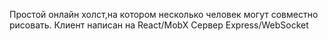 Простой онлайн холст,на котором несколько человек могут совместно рисовать.
Клиент написан на React/MobX
Сервер Express/WebSocket

